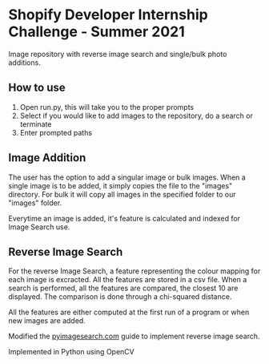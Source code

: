 # Shopify Developer Internship Challenge - Summer 2021
 
Image repository with reverse image search and single/bulk photo additions.

## How to use
1. Open run.py, this will take you to the proper prompts
2. Select if you would like to add images to the repository, do a search or terminate
3. Enter prompted paths

## Image Addition
The user has the option to add a singular image or bulk images. When a single image is to be added, it simply copies the file to the "images" directory. For  bulk it will copy all images in the specified folder to our "images" folder.

Everytime an image is added, it's feature is calculated and indexed for Image Search use.

## Reverse Image Search
For the reverse Image Search, a feature representing the colour mapping for each image is excracted. All the features are stored in a csv file. When a search is performed, all the features are compared, the closest 10 are displayed. The comparison is done through a chi-squared distance.

All the features are either computed at the first run of a program or when new images are added.

Modified the [pyimagesearch.com](https://www.pyimagesearch.com/2014/12/01/complete-guide-building-image-search-engine-python-opencv/) guide to implement reverse image search.

Implemented in Python using OpenCV








